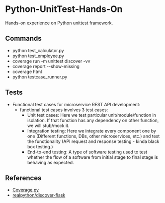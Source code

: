 # Python-UnitTest-Hands-On

Hands-on experience on Python unittest framework.

## Commands

- python test_calculator.py
- python test_employee.py
- coverage run -m unittest discover -vv
- coverage report --show-missing
- coverage html
- python testcase_runner.py

## Tests

- Functional test cases for microservice REST API development:
  - functional test cases involves 3 test cases:
    - Unit test cases: Here we test particular unit/module/function in isolation. If that function has any dependency on other function, we will stub/mock it.
    - Integration testing: Here we integrate every component one by one (Different functions, DBs, other microservices, etc.) and test the functionality (API request and response testing - kinda black box testing.)
    - End-to-end testing: A type of software testing used to test whether the flow of a software from initial stage to final stage is behaving as expected.

## References

- [Coverage.py](https://coverage.readthedocs.io/en/6.3.1/)
- [realpython/discover-flask](https://github.com/realpython/discover-flask/blob/master/manage.py)
